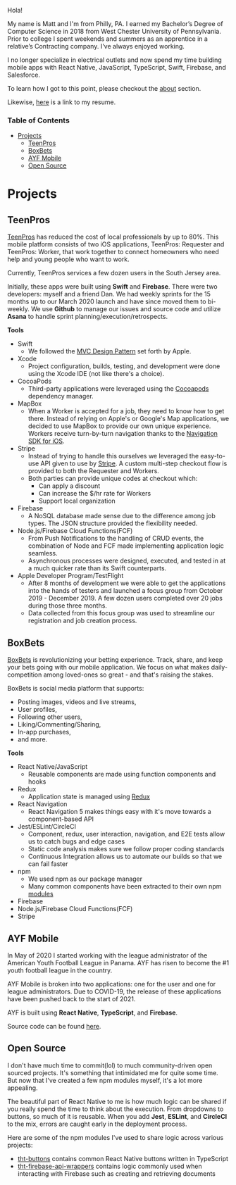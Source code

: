 Hola!

My name is Matt and I'm from Philly, PA. I earned my Bachelor’s Degree of Computer Science in 2018 from West Chester University of Pennsylvania. Prior to college I spent weekends and summers as an apprentice in a relative’s Contracting company. I've always enjoyed working.

I no longer specialize in electrical outlets and now spend my time building mobile apps with React Native, JavaScript, TypeScript, Swift, Firebase, and Salesforce.

To learn how I got to this point, please checkout the [about](https://github.com/chooch620/portfolio/blob/master/about.md) section.

Likewise, [here](https://docs.google.com/document/d/1HPohaLvAZwtpnLEHIy8MkCMQF1bh9as3yxEvGsLQNBY/edit?usp=sharing) is a link to my resume.

### Table of Contents

- [Projects](#projects)
  - [TeenPros](#teenpros)
  - [BoxBets](#boxbets)
  - [AYF Mobile](#ayf-mobile)
  - [Open Source](#open-source)

# Projects

## TeenPros

[TeenPros](teenprofessionals.com) has reduced the cost of local professionals by up to 80%. This mobile platform consists of two iOS applications, TeenPros: Requester and TeenPros: Worker, that work together to connect homeowners who need help and young people who want to work.

Currently, TeenPros services a few dozen users in the South Jersey area.

Initially, these apps were built using **Swift** and **Firebase**. There were two developers: myself and a friend Dan. We had weekly sprints for the 15 months up to our March 2020 launch and have since moved them to bi-weekly. We use **Github** to manage our issues and source code and utilize **Asana** to handle sprint planning/execution/retrospects.

**Tools**
* Swift
  * We followed the [MVC Design Pattern](https://developer.apple.com/library/archive/documentation/General/Conceptual/CocoaEncyclopedia/Model-View-Controller/Model-View-Controller.html) set forth by Apple.
* Xcode
  * Project configuration, builds, testing, and development were done using the Xcode IDE (not like there's a choice).
* CocoaPods
  * Third-party applications were leveraged using the [Cocoapods](https://cocoapods.org/) dependency manager.
* MapBox
  * When a Worker is accepted for a job, they need to know how to get there. Instead of relying on Apple's or Google's Map applications, we decided to use MapBox to provide our own unique experience. Workers receive turn-by-turn navigation thanks to the [Navigation SDK for iOS](https://docs.mapbox.com/ios/navigation/overview/).
* Stripe
  * Instead of trying to handle this ourselves we leveraged the easy-to-use API given to use by [Stripe](https://stripe.com/). A custom multi-step checkout flow is provided to both the Requester and Workers. 
  * Both parties can provide unique codes at checkout which:
    * Can apply a discount
    * Can increase the $/hr rate for Workers
    * Support local organization
* Firebase
  *  A NoSQL database made sense due to the difference among job types. The JSON structure provided the flexibility needed.
* Node.js/Firebase Cloud Functions(FCF)
  * From Push Notifications to the handling of CRUD events, the combination of Node and FCF made implementing application logic seamless. 
  * Asynchronous processes were designed, executed, and tested in at a much quicker rate than its Swift counterparts.
* Apple Developer Program/TestFlight
  * After 8 months of development we were able to get the applications into the hands of testers and launched a focus group from October 2019 - December 2019. A few dozen users completed over 20 jobs during those three months.
  * Data collected from this focus group was used to streamline our registration and job creation process.


## BoxBets
[BoxBets](https://boxbetsapp.com) is revolutionizing your betting experience. Track, share, and keep your bets going with our mobile application. We focus on what makes daily-competition among loved-ones so great - and that's raising the stakes.

BoxBets is social media platform that supports:

* Posting images, videos and live streams,
* User profiles,
* Following other users,
* Liking/Commenting/Sharing,
* In-app purchases,
* and more.

**Tools**

* React Native/JavaScript
  * Reusable components are made using function components and hooks
* Redux
  * Application state is managed using [Redux](https://redux.js.org/)
* React Navigation
  * React Navigation 5 makes things easy with it's move towards a component-based API
* Jest/ESLint/CircleCI
  * Component, redux, user interaction, navigation, and E2E tests allow us to catch bugs and edge cases
  * Static code analysis makes sure we follow proper coding standards
  * Continuous Integration allows us to automate our builds so that we can fail faster
* npm
  * We used npm as our package manager
  * Many common components have been extracted to their own npm [modules](https://www.npmjs.com/~trouthousetech)
* Firebase
* Node.js/Firebase Cloud Functions(FCF)
* Stripe

## AYF Mobile

In May of 2020 I started working with the league administrator of the American Youth Football League in Panama. AYF has risen to become the #1 youth football league in the country.

AYF Mobile is broken into two applications: one for the user and one for league administrators. Due to COVID-19, the release of these applications have been pushed back to the start of 2021.

AYF is built using **React Native**, **TypeScript**, and **Firebase**.

Source code can be found [here](https://github.com/trouthouse-tech/ayf-mobile).

## Open Source

I don't have much time to commit(lol) to much community-driven open sourced projects. It's something that intimidated me for quite some time. But now that I've created a few npm modules myself, it's a lot more appealing.

The beautiful part of React Native to me is how much logic can be shared if you really spend the time to think about the execution. From dropdowns to buttons, so much of it is reusable. When you add **Jest**, **ESLint**, and **CircleCI** to the mix, errors are caught early in the deployment process.

Here are some of the npm modules I've used to share logic across various projects:

* [tht-buttons](https://www.npmjs.com/package/tht-buttons) contains common React Native buttons written in TypeScript
* [tht-firebase-api-wrappers](https://www.npmjs.com/package/tht-firebase-api-wrappers) contains logic commonly used when interacting with Firebase such as creating and retrieving documents
